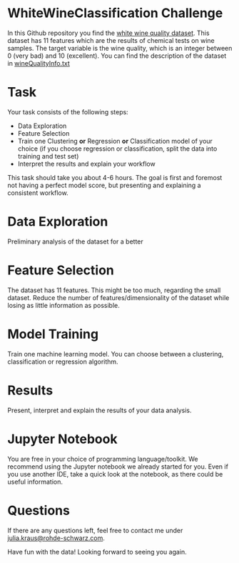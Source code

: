 # WhiteWineClassification Challenge 
In this Github repository you find the [white wine quality dataset](https://github.com/julia-kraus/WhiteWineQuality/blob/master/winequality-white.csv). This dataset has 11 features which are the results of chemical tests on  wine samples. The target variable is the wine quality, which is an integer between 0 (very bad) and 10 (excellent). You can find the description of the dataset in [wineQualityInfo.txt](https://github.com/julia-kraus/WhiteWineQuality/blob/master/wineQualityInfo.txt)

# Task
Your task consists of the following steps:
* Data Exploration
* Feature Selection
* Train one Clustering __or__ Regression __or__ Classification model of your choice (if you choose regression or classification, split the data into training and test set)
* Interpret the results and explain your workflow

This task should take you about 4-6 hours. The goal is first and foremost not having a perfect model score, but presenting and explaining a consistent workflow. 

# Data Exploration
Preliminary analysis of the dataset for a better 

# Feature Selection
The dataset has 11 features. This might be too much, regarding the small dataset. Reduce the number of features/dimensionality of the dataset while losing as little information as possible.

# Model Training
Train one machine learning model. You can choose between a clustering, classification or regression algorithm. 

# Results
Present, interpret and explain the results of your data analysis.

# Jupyter Notebook
You are free in your choice of programming language/toolkit. We recommend using the Jupyter notebook we already started for you. Even if you use another IDE, take a quick look at the notebook, as there could be useful information.

# Questions
If there are any questions left, feel free to contact me under julia.kraus@rohde-schwarz.com.

Have fun with the data! Looking forward to seeing you again.


